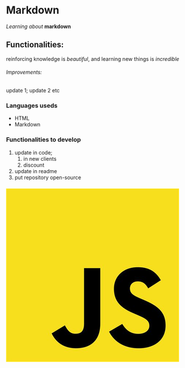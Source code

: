 # Markdown

*Learning about* **markdown**

## Functionalities: 

reinforcing knowledge is _beautiful_,
and learning new things is _incredible_


###### Improvements: 

update 1;
update 2 etc

### Languages useds

* HTML
* Markdown

### Functionalities to develop

1. update in code;
   1. in new clients 
   2. discount
2. update in readme
3. put repository open-source

### 

![JavaScript](img/javascript.jpg)